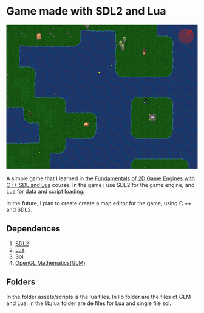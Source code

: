 # Game made with SDL2 and Lua

![Game Image]( images/img-game-1.png )

A simple game that I learned in the [Fundamentals of 2D Game Engines with C++ SDL and Lua]( https://www.udemy.com/course/cpp-2d-game-engine/ ) course. In the game i use SDL2 for the game engine, and Lua for data and script loading.

In the future, I plan to create create a map editor for the game, using C ++ and SDL2.

## Dependences
1. [SDL2]( https://www.libsdl.org/ )
2. [Lua]( https://www.lua.org/ )
3. [Sol]( https://github.com/ThePhD/sol2 )
4. [OpenGL Mathematics(GLM)]( https://glm.g-truc.net/0.9.9/index.html )

## Folders
In the folder assets/scripts is the lua files.
In lib folder are the files of GLM and Lua. in the lib/lua folder are de files for Lua and single file sol.